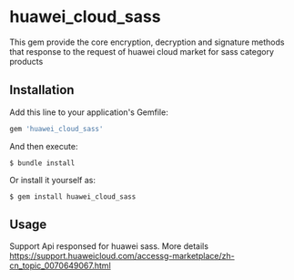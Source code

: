 # huawei_cloud_sass

This gem provide the core encryption, decryption and signature methods that response to the request of huawei cloud market for sass category products

## Installation

Add this line to your application's Gemfile:

```ruby
gem 'huawei_cloud_sass'
```

And then execute:

    $ bundle install

Or install it yourself as:

    $ gem install huawei_cloud_sass

## Usage

Support Api responsed for huawei sass.
More details https://support.huaweicloud.com/accessg-marketplace/zh-cn_topic_0070649067.html